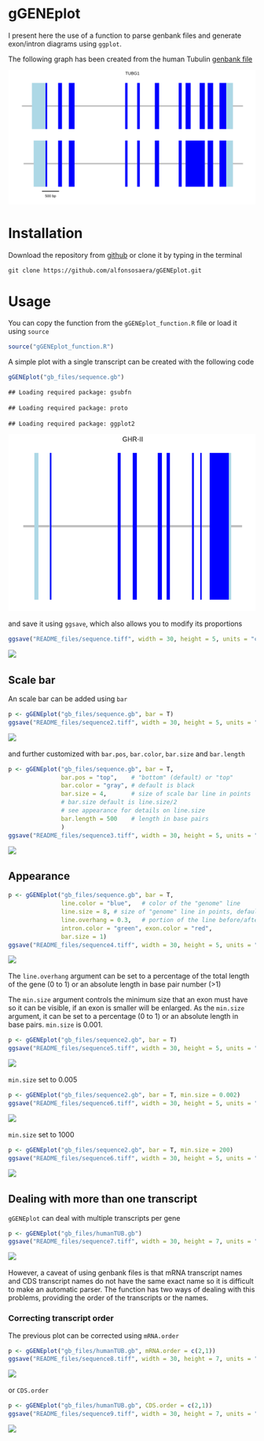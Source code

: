 
gGENEplot
=========

I present here the use of a function to parse genbank files and generate exon/intron diagrams using `ggplot`.

The following graph has been created from the human Tubulin [genbank file](https://www.ncbi.nlm.nih.gov/nuccore/NC_000017.11?report=genbank&from=42609340&to=42615238)

![](README_files/example.png)

Installation
============

Download the repository from [github](https://github.com/alfonsosaera/gGENEplot.git) or clone it by typing in the terminal

    git clone https://github.com/alfonsosaera/gGENEplot.git

Usage
=====

You can copy the function from the `gGENEplot_function.R` file or load it using `source`

``` r
source("gGENEplot_function.R")
```

A simple plot with a single transcript can be created with the following code

``` r
gGENEplot("gb_files/sequence.gb")
```

    ## Loading required package: gsubfn

    ## Loading required package: proto

    ## Loading required package: ggplot2

![](README_files/figure-markdown_github/unnamed-chunk-2-1.png)

and save it using `ggsave`, which also allows you to modify its proportions

``` r
ggsave("README_files/sequence.tiff", width = 30, height = 5, units = "cm")
```

![](README_files/sequence.tiff)

Scale bar
---------

An scale bar can be added using `bar`

``` r
p <- gGENEplot("gb_files/sequence.gb", bar = T)
ggsave("README_files/sequence2.tiff", width = 30, height = 5, units = "cm")
```

![](README_files/sequence2.tiff)

and further customized with `bar.pos`, `bar.color`, `bar.size` and `bar.length`

``` r
p <- gGENEplot("gb_files/sequence.gb", bar = T,
               bar.pos = "top",    # "bottom" (default) or "top"
               bar.color = "gray", # default is black
               bar.size = 4,       # size of scale bar line in points
               # bar.size default is line.size/2 
               # see appearance for details on line.size
               bar.length = 500    # length in base pairs
               )
ggsave("README_files/sequence3.tiff", width = 30, height = 5, units = "cm")
```

![](README_files/sequence3.tiff)

Appearance
----------

``` r
p <- gGENEplot("gb_files/sequence.gb", bar = T,
               line.color = "blue",   # color of the "genome" line
               line.size = 8, # size of "genome" line in points, default is 2
               line.overhang = 0.3,   # portion of the line before/after gene
               intron.color = "green", exon.color = "red",
               bar.size = 1) 
ggsave("README_files/sequence4.tiff", width = 30, height = 5, units = "cm")
```

![](README_files/sequence4.tiff)

The `line.overhang` argument can be set to a percentage of the total length of the gene (0 to 1) or an absolute length in base pair number (&gt;1)

The `min.size` argument controls the minimum size that an exon must have so it can be visible, if an exon is smaller will be enlarged. As the `min.size` argument, it can be set to a percentage (0 to 1) or an absolute length in base pairs. `min.size` is 0.001.

``` r
p <- gGENEplot("gb_files/sequence2.gb", bar = T)
ggsave("README_files/sequence5.tiff", width = 30, height = 5, units = "cm")
```

![](README_files/sequence5.tiff)

`min.size` set to 0.005

``` r
p <- gGENEplot("gb_files/sequence2.gb", bar = T, min.size = 0.002)
ggsave("README_files/sequence6.tiff", width = 30, height = 5, units = "cm")
```

![](README_files/sequence6.tiff)

`min.size` set to 1000

``` r
p <- gGENEplot("gb_files/sequence2.gb", bar = T, min.size = 200)
ggsave("README_files/sequence6.tiff", width = 30, height = 5, units = "cm")
```

![](README_files/sequence6.tiff)

Dealing with more than one transcript
-------------------------------------

`gGENEplot` can deal with multiple transcripts per gene

``` r
p <- gGENEplot("gb_files/humanTUB.gb")
ggsave("README_files/sequence7.tiff", width = 30, height = 7, units = "cm")
```

![](README_files/sequence7.tiff)

However, a caveat of using genbank files is that mRNA transcript names and CDS transcript names do not have the same exact name so it is difficult to make an automatic parser. The function has two ways of dealing with this problems, providing the order of the transcripts or the names.

### Correcting transcript order

The previous plot can be corrected using `mRNA.order`

``` r
p <- gGENEplot("gb_files/humanTUB.gb", mRNA.order = c(2,1))
ggsave("README_files/sequence8.tiff", width = 30, height = 7, units = "cm")
```

![](README_files/sequence8.tiff)

or `CDS.order`

``` r
p <- gGENEplot("gb_files/humanTUB.gb", CDS.order = c(2,1))
ggsave("README_files/sequence9.tiff", width = 30, height = 7, units = "cm")
```

![](README_files/sequence9.tiff)
